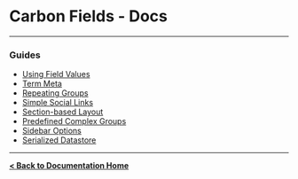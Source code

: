 Carbon Fields - Docs
====================

---

### Guides

* [Using Field Values](https://github.com/htmlburger/carbon-fields-docs/tree/master/documentation/1-using-field-values.md)
* [Term Meta](https://github.com/htmlburger/carbon-fields-docs/tree/master/documentation/2-term-meta.md)
* [Repeating Groups](https://github.com/htmlburger/carbon-fields-docs/tree/master/documentation/3-repeating-groups.md)
* [Simple Social Links](https://github.com/htmlburger/carbon-fields-docs/tree/master/documentation/1-guides/5-simple-social-links.md)
* [Section-based Layout](https://github.com/htmlburger/carbon-fields-docs/tree/master/documentation/10-section-layout.md)
* [Predefined Complex Groups](https://github.com/htmlburger/carbon-fields-docs/tree/master/documentation/20-predefined-complex-groups.md)
* [Sidebar Options](https://github.com/htmlburger/carbon-fields-docs/tree/master/documentation/1-guides/30-sidebar-options.md)
* [Serialized Datastore](https://github.com/htmlburger/carbon-fields-docs/tree/master/documentation/50-serialized-datastore.md)

---

**[< Back to Documentation Home](https://github.com/htmlburger/carbon-fields-docs/tree/master/documentation)**